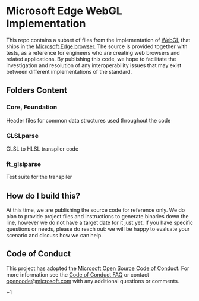 # Microsoft Edge WebGL Implementation
This repo contains a subset of files from the implementation of [WebGL](https://www.khronos.org/webgl/) that ships in the [Microsoft Edge browser](https://www.microsoft.com/en-us/windows/microsoft-edge). 
The source is provided together with tests, as a reference for engineers who are creating web browsers and related applications. 
By publishing this code, we hope to facilitate the investigation and resolution of any interoperability issues that may exist between different implementations of the standard.

## Folders Content
### Core, Foundation
Header files for common data structures used throughout the code

### GLSLparse
GLSL to HLSL transpiler code 

### ft_glslparse
Test suite for the transpiler

## How do I build this?
At this time, we are publishing the source code for reference only. We do plan to provide project files and instructions to generate binaries down the line, 
however we do not have a target date for it just yet. If you have specific questions or needs, please do reach out: we will be happy to evaluate your scenario and discuss how we can help.     

## Code of Conduct
This project has adopted the [Microsoft Open Source Code of Conduct](https://opensource.microsoft.com/codeofconduct/). For more information see the [Code of Conduct FAQ](https://opensource.microsoft.com/codeofconduct/faq/) or contact [opencode@microsoft.com](mailto:opencode@microsoft.com) with any additional questions or comments.

+1
